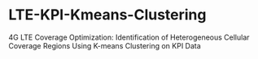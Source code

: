 # LTE-KPI-Kmeans-Clustering
 4G LTE Coverage Optimization: Identification of Heterogeneous Cellular Coverage Regions Using K-means Clustering on KPI Data
